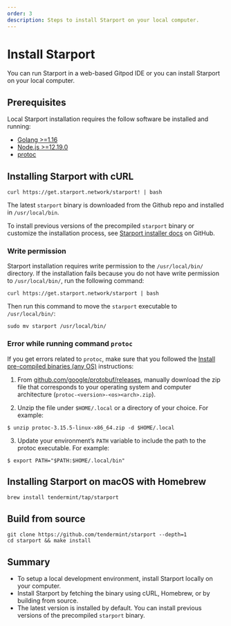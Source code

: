 ```yaml
---
order: 3
description: Steps to install Starport on your local computer.
---
```


# Install Starport

You can run Starport in a web-based Gitpod IDE or you can install Starport on your local computer.

## Prerequisites

Local Starport installation requires the follow software be installed and running:

- [Golang >=1.16](https://golang.org/)
- [Node.js >=12.19.0](https://nodejs.org/)
- [protoc](https://grpc.io/docs/protoc-installation)

## Installing Starport with cURL

```
curl https://get.starport.network/starport! | bash
```

The latest `starport` binary is downloaded from the Github repo and installed in `/usr/local/bin`.

To install previous versions of the precompiled `starport` binary or customize the installation process, see [Starport installer docs](https://github.com/allinbits/starport-installer) on GitHub.

### Write permission

Starport installation requires write permission to the `/usr/local/bin/` directory. If the installation fails because you do not have write permission to `/usr/local/bin/`, run the following command:

```
curl https://get.starport.network/starport | bash
```

Then run this command to move the `starport` executable to `/usr/local/bin/`:

```
sudo mv starport /usr/local/bin/
```

### Error while running command `protoc`

If you get errors related to `protoc`, make sure that you followed the [Install pre-compiled binaries (any OS)](https://grpc.io/docs/protoc-installation/#install-pre-compiled-binaries-any-os) instructions:

1. From [github.com/google/protobuf/releases](https://github.com/google/protobuf/releases), manually download the zip file that corresponds to your operating system and computer architecture (`protoc-<version>-<os><arch>.zip`).

2. Unzip the file under `$HOME/.local` or a directory of your choice. For example:

```
$ unzip protoc-3.15.5-linux-x86_64.zip -d $HOME/.local
```

3. Update your environment’s `PATH` variable to include the path to the protoc executable. For example:

```
$ export PATH="$PATH:$HOME/.local/bin"
```

## Installing Starport on macOS with Homebrew

```
brew install tendermint/tap/starport
```

## Build from source

```
git clone https://github.com/tendermint/starport --depth=1
cd starport && make install
```

## Summary

- To setup a local development environment, install Starport locally on your computer.
- Install Starport by fetching the binary using cURL, Homebrew, or by building from source.
- The latest version is installed by default. You can install previous versions of the precompiled `starport` binary.
